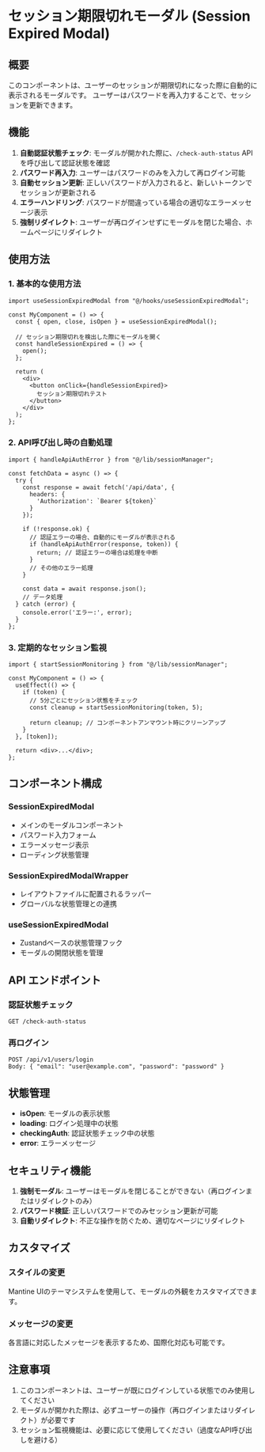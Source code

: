 # セッション期限切れモーダル (Session Expired Modal)

## 概要

このコンポーネントは、ユーザーのセッションが期限切れになった際に自動的に表示されるモーダルです。
ユーザーはパスワードを再入力することで、セッションを更新できます。

## 機能

1. **自動認証状態チェック**: モーダルが開かれた際に、`/check-auth-status` APIを呼び出して認証状態を確認
2. **パスワード再入力**: ユーザーはパスワードのみを入力して再ログイン可能
3. **自動セッション更新**: 正しいパスワードが入力されると、新しいトークンでセッションが更新される
4. **エラーハンドリング**: パスワードが間違っている場合の適切なエラーメッセージ表示
5. **強制リダイレクト**: ユーザーが再ログインせずにモーダルを閉じた場合、ホームページにリダイレクト

## 使用方法

### 1. 基本的な使用方法

```tsx
import useSessionExpiredModal from "@/hooks/useSessionExpiredModal";

const MyComponent = () => {
  const { open, close, isOpen } = useSessionExpiredModal();

  // セッション期限切れを検出した際にモーダルを開く
  const handleSessionExpired = () => {
    open();
  };

  return (
    <div>
      <button onClick={handleSessionExpired}>
        セッション期限切れテスト
      </button>
    </div>
  );
};
```

### 2. API呼び出し時の自動処理

```tsx
import { handleApiAuthError } from "@/lib/sessionManager";

const fetchData = async () => {
  try {
    const response = await fetch('/api/data', {
      headers: {
        'Authorization': `Bearer ${token}`
      }
    });

    if (!response.ok) {
      // 認証エラーの場合、自動的にモーダルが表示される
      if (handleApiAuthError(response, token)) {
        return; // 認証エラーの場合は処理を中断
      }
      // その他のエラー処理
    }

    const data = await response.json();
    // データ処理
  } catch (error) {
    console.error('エラー:', error);
  }
};
```

### 3. 定期的なセッション監視

```tsx
import { startSessionMonitoring } from "@/lib/sessionManager";

const MyComponent = () => {
  useEffect(() => {
    if (token) {
      // 5分ごとにセッション状態をチェック
      const cleanup = startSessionMonitoring(token, 5);
      
      return cleanup; // コンポーネントアンマウント時にクリーンアップ
    }
  }, [token]);

  return <div>...</div>;
};
```

## コンポーネント構成

### SessionExpiredModal
- メインのモーダルコンポーネント
- パスワード入力フォーム
- エラーメッセージ表示
- ローディング状態管理

### SessionExpiredModalWrapper
- レイアウトファイルに配置されるラッパー
- グローバルな状態管理との連携

### useSessionExpiredModal
- Zustandベースの状態管理フック
- モーダルの開閉状態を管理

## API エンドポイント

### 認証状態チェック
```
GET /check-auth-status
```

### 再ログイン
```
POST /api/v1/users/login
Body: { "email": "user@example.com", "password": "password" }
```

## 状態管理

- **isOpen**: モーダルの表示状態
- **loading**: ログイン処理中の状態
- **checkingAuth**: 認証状態チェック中の状態
- **error**: エラーメッセージ

## セキュリティ機能

1. **強制モーダル**: ユーザーはモーダルを閉じることができない（再ログインまたはリダイレクトのみ）
2. **パスワード検証**: 正しいパスワードでのみセッション更新が可能
3. **自動リダイレクト**: 不正な操作を防ぐため、適切なページにリダイレクト

## カスタマイズ

### スタイルの変更
Mantine UIのテーマシステムを使用して、モーダルの外観をカスタマイズできます。

### メッセージの変更
各言語に対応したメッセージを表示するため、国際化対応も可能です。

## 注意事項

1. このコンポーネントは、ユーザーが既にログインしている状態でのみ使用してください
2. モーダルが開かれた際は、必ずユーザーの操作（再ログインまたはリダイレクト）が必要です
3. セッション監視機能は、必要に応じて使用してください（過度なAPI呼び出しを避ける）
